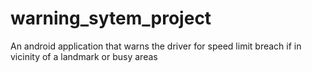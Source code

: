 # warning_sytem_project
An android application that warns the driver for speed limit breach if in vicinity of a landmark or busy areas
